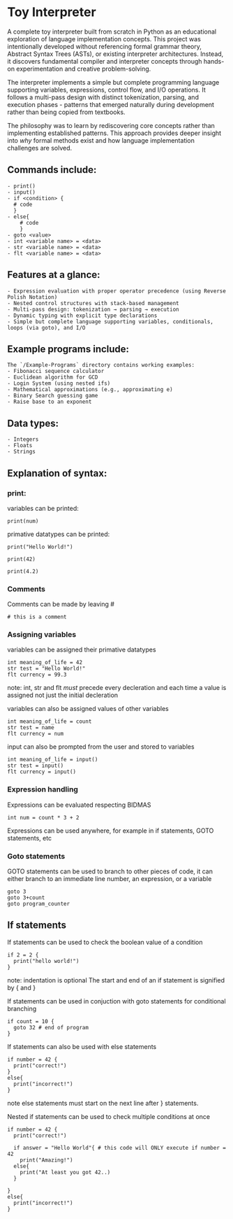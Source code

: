 # Toy Interpreter

A complete toy interpreter built from scratch in Python as an educational exploration of language implementation concepts. This project was intentionally developed without referencing formal grammar theory, Abstract Syntax Trees (ASTs), or existing interpreter architectures. Instead, it discovers fundamental compiler and interpreter concepts through hands-on experimentation and creative problem-solving.

The interpreter implements a simple but complete programming language supporting variables, expressions, control flow, and I/O operations. It follows a multi-pass design with distinct tokenization, parsing, and execution phases - patterns that emerged naturally during development rather than being copied from textbooks. 

The philosophy was to learn by rediscovering core concepts rather than implementing established patterns. This approach provides deeper insight into *why* formal methods exist and how language implementation challenges are solved.

## Commands include: 

```
- print()
- input()
- if <condition> {
  # code
  }
- else{
    # code
    }
- goto <value> 
- int <variable name> = <data>
- str <variable name> = <data>
- flt <variable name> = <data>
```

## Features at a glance:
```
- Expression evaluation with proper operator precedence (using Reverse Polish Notation)
- Nested control structures with stack-based management  
- Multi-pass design: tokenization → parsing → execution
- Dynamic typing with explicit type declarations
- Simple but complete language supporting variables, conditionals, loops (via goto), and I/O
```

## Example programs include:
```
The `/Example-Programs` directory contains working examples:
- Fibonacci sequence calculator
- Euclidean algorithm for GCD
- Login System (using nested ifs)
- Mathematical approximations (e.g., approximating e)
- Binary Search guessing game
- Raise base to an exponent
```

## Data types:

```
- Integers
- Floats
- Strings
```

## Explanation of syntax:

### print:

variables can be printed:

```print(num)```

primative datatypes can be printed:

```
print("Hello World!")

print(42)

print(4.2)
```

### Comments

Comments can be made by leaving #

```
# this is a comment
```

### Assigning variables

variables can be assigned their primative datatypes

```
int meaning_of_life = 42
str test = "Hello World!"
flt currency = 99.3
```
note: int, str and flt *must* precede every decleration and each time a value is assigned not just the initial decleration 

variables can also be assigned values of other variables

```
int meaning_of_life = count
str test = name
flt currency = num
```

input can also be prompted from the user and stored to variables

```
int meaning_of_life = input()
str test = input()
flt currency = input()
```

### Expression handling

Expressions can be evaluated respecting BIDMAS
```
int num = count * 3 + 2 
```
Expressions can be used anywhere, for example in if statements, GOTO statements, etc

### Goto statements

GOTO statements can be used to branch to other pieces of code, it can either branch to an immediate line number, an expression, or a variable

```
goto 3
goto 3+count
goto program_counter
```

## If statements

If statements can be used to check the boolean value of a condition

```
if 2 = 2 {
  print("hello world!")
}
```
note: indentation is optional
The start and end of an if statement is signified by { and }

If statements can be used in conjuction with goto statements for conditional branching

```
if count = 10 {
  goto 32 # end of program
}
```

If statements can also be used with else statements 

```
if number = 42 {
  print("correct!")
}
else{
  print("incorrect!")
}
```
note else statements must start on the next line after } statements.

Nested if statements can be used to check multiple conditions at once

```
if number = 42 {
  print("correct!")

  if answer = "Hello World"{ # this code will ONLY execute if number = 42
    print("Amazing!")
  else{
    print("At least you got 42..)
  }

}
else{
  print("incorrect!")
}
```






